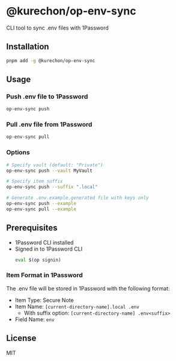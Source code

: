# @kurechon/op-env-sync

CLI tool to sync .env files with 1Password

## Installation

```bash
pnpm add -g @kurechon/op-env-sync
```

## Usage

### Push .env file to 1Password

```bash
op-env-sync push
```

### Pull .env file from 1Password

```bash
op-env-sync pull
```

### Options

```bash
# Specify vault (default: "Private")
op-env-sync push --vault MyVault

# Specify item suffix
op-env-sync push --suffix ".local"

# Generate .env.example.generated file with keys only
op-env-sync push --example
op-env-sync pull --example
```

## Prerequisites

- 1Password CLI installed
- Signed in to 1Password CLI
  ```bash
  eval $(op signin)
  ```

### Item Format in 1Password

The .env file will be stored in 1Password with the following format:

- Item Type: Secure Note
- Item Name: `[current-directory-name].local .env`
  - With suffix option: `[current-directory-name] .env<suffix>`
- Field Name: `env`

## License

MIT
